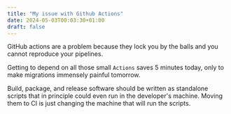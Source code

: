 ```yaml
---
title: "My issue with Github Actions"
date: 2024-05-03T00:03:30+01:00
draft: false
---
```


GitHub actions are a problem because they lock you by the balls and you cannot reproduce your pipelines.

Getting to depend on all those small `Actions` saves 5 minutes today, only to make migrations immensely painful tomorrow. 

Build, package, and release software should be written as standalone scripts that in principle could even run in the developer's machine. Moving them to CI is just changing the machine that will run the scripts.